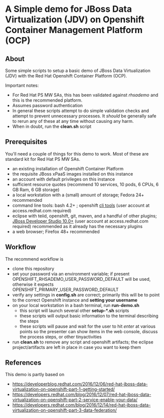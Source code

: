 # A Simple demo for JBoss Data Virtualization (JDV) on Openshift Container Management Platform (OCP)

## About
Some simple scripts to setup a basic demo of JBoss Data Virtualization (JDV) with the Red Hat Openshift Container Platform (OCP).

Important notes: 
- For Red Hat PS MW SAs, this has been validated against _rhsademo_ and this is the recommended platform.
- Assumes password authentication
- In general these scripts attempt to do simple validation checks and attempt to prevent unnecessary processes. It _should_ be generally safe to rerun any of these at any time without causing any harm.
- When in doubt, run the **clean.sh** script

## Prerequisites

You'll need a couple of things for this demo to work. Most of these are standard kit for Red Hat PS MW SAs.
- an existing installation of Openshift Container Platform
- the requisite JBoss xPaaS images installed on this instance
- an account with default privileges on this instance
- sufficient resource quotes (recommend 10 services, 10 pods, 6 CPUs, 6 GB Ram, 6 GB storage)
- a local workstation with a (small) amount of storage; Fedora 24+ recommended
- command line tools: bash 4.2+ ; openshift [cli tools](https://access.redhat.com/downloads/content/290) (user account at access.redhat.com required)
- eclipse with teiid, openshift, git, maven, and a handful of other plugins; [JBoss Developer Studio 10.0+](http://developers.redhat.com/products/devstudio/download/) (user account at access.redhat.com required) recommended as it already has the necessary plugins
- a web browser; Firefox 48+ recommended

## Workflow

The recommend workflow is
- clone this repository
- set your password via an environment variable; if present OPENSHIFT\_RHSADEMO\_USER\_PASSWORD\_DEFAULT will be used, otherwise it expects OPENSHIFT\_PRIMARY\_USER\_PASSWORD\_DEFAULT
- verify any settings in **config.sh** are correct; primarily this will be to point to the correct Openshift instance and **setting your username**
- on your local workstation in a bash terminal, run **run-demo.sh**
  * this script will launch several other **setup-*.sh** scripts
  * these scripts will output basic information to the terminal describing the steps
  * these scripts will pause and wait for the user to hit _enter_ at various points so the presenter can show items in the web console, discuss the process steps, or other tinyactivities 
- run **clean.sh** to remove any script and openshift artifacts; the eclipse project/artifacts are left in place in case you want to keep them


## References

This demo is partly based on
- https://developerblog.redhat.com/2016/12/06/red-hat-jboss-data-virtualization-on-openshift-part-1-getting-started/
- https://developers.redhat.com/blog/2016/12/07/red-hat-jboss-data-virtualization-on-openshift-part-2-service-enable-your-data/
- https://developers.redhat.com/blog/2016/12/14/red-hat-jboss-data-virtualization-on-openshift-part-3-data-federation/


